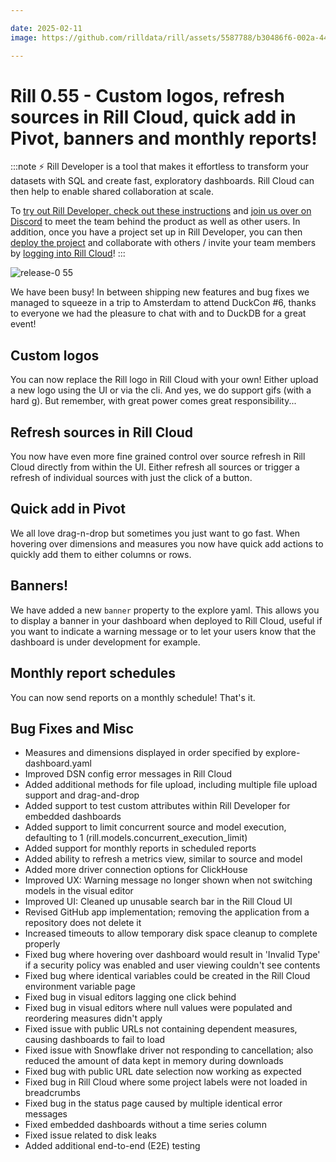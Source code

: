```yaml
---

date: 2025-02-11
image: https://github.com/rilldata/rill/assets/5587788/b30486f6-002a-445d-8a1b-955b6ec0066d

---
```


# Rill 0.55 - Custom logos, refresh sources in Rill Cloud, quick add in Pivot, banners and monthly reports!

:::note
⚡ Rill Developer is a tool that makes it effortless to transform your datasets with SQL and create fast, exploratory dashboards. Rill Cloud can then help to enable shared collaboration at scale.

To [try out Rill Developer, check out these instructions](/home/install) and [join us over on Discord](https://bit.ly/3bbcSl9) to meet the team behind the product as well as other users. In addition, once you have a project set up in Rill Developer, you can then [deploy the project](/deploy/deploy-dashboard) and collaborate with others / invite your team members by [logging into Rill Cloud](https://ui.rilldata.com)!
:::

![release-0 55](<https://cdn.rilldata.com/docs/release-notes/release055.gif>)

We have been busy! In between shipping new features and bug fixes we managed to squeeze in a trip to Amsterdam to attend DuckCon #6, thanks to everyone we had the pleasure to chat with and to DuckDB for a great event!

## Custom logos
You can now replace the Rill logo in Rill Cloud with your own! Either upload a new logo using the UI or via the cli.
And yes, we do support gifs (with a hard g). But remember, with great power comes great responsibility...

## Refresh sources in Rill Cloud
You now have even more fine grained control over source refresh in Rill Cloud directly from within the UI. Either refresh all sources or trigger a refresh of individual sources with just the click of a button.

## Quick add in Pivot
We all love drag-n-drop but sometimes you just want to go fast. When hovering over dimensions and measures you now have quick add actions to quickly add them to either columns or rows.

## Banners!
We have added a new `banner` property to the explore yaml. This allows you to display a banner in your dashboard when deployed to Rill Cloud, useful if you want to indicate a warning message or to let your users know that the dashboard is under development for example.

## Monthly report schedules
You can now send reports on a monthly schedule! That's it.

## Bug Fixes and Misc
- Measures and dimensions displayed in order specified by explore-dashboard.yaml
- Improved DSN config error messages in Rill Cloud
- Added additional methods for file upload, including multiple file upload support and drag-and-drop
- Added support to test custom attributes within Rill Developer for embedded dashboards
- Added support to limit concurrent source and model execution, defaulting to 1 (rill.models.concurrent_execution_limit)
- Added support for monthly reports in scheduled reports
- Added ability to refresh a metrics view, similar to source and model
- Added more driver connection options for ClickHouse
- Improved UX: Warning message no longer shown when not switching models in the visual editor
- Improved UI: Cleaned up unusable search bar in the Rill Cloud UI
- Revised GitHub app implementation; removing the application from a repository does not delete it
- Increased timeouts to allow temporary disk space cleanup to complete properly
- Fixed bug where hovering over dashboard would result in 'Invalid Type' if a security policy was enabled and user viewing couldn't see contents
- Fixed bug where identical variables could be created in the Rill Cloud environment variable page
- Fixed bug in visual editors lagging one click behind
- Fixed bug in visual editors where null values were populated and reordering measures didn't apply
- Fixed issue with public URLs not containing dependent measures, causing dashboards to fail to load
- Fixed issue with Snowflake driver not responding to cancellation; also reduced the amount of data kept in memory during downloads
- Fixed bug with public URL date selection now working as expected
- Fixed bug in Rill Cloud where some project labels were not loaded in breadcrumbs
- Fixed bug in the status page caused by multiple identical error messages
- Fixed embedded dashboards without a time series column
- Fixed issue related to disk leaks
- Added additional end-to-end (E2E) testing
